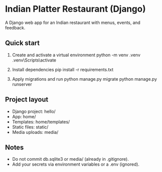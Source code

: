 # Indian Platter Restaurant (Django)

A Django web app for an Indian restaurant with menus, events, and feedback.

## Quick start
1) Create and activate a virtual environment
   python -m venv .venv
   .venv\Scripts\activate

2) Install dependencies
   pip install -r requirements.txt

3) Apply migrations and run
   python manage.py migrate
   python manage.py runserver

## Project layout
- Django project: hello/
- App: home/
- Templates: home/templates/
- Static files: static/
- Media uploads: media/

## Notes
- Do not commit db.sqlite3 or media/ (already in .gitignore).
- Add your secrets via environment variables or a .env (ignored).
